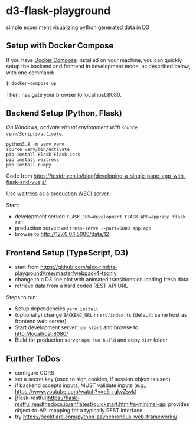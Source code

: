 # d3-flask-playground
simple experiment visualizing python generated data in D3

## Setup with Docker Compose

If you have [Docker Compose](https://docs.docker.com/compose/) installed on your machine, you can quickly setup the backend and frontend in development mode, as described below, with one command:

```bash
$ docker-compose up
```

Then, navigate your browser to localhost:8080.

## Backend Setup (Python, Flask)

*On Windows, activate virtual environment with `source venv/Scripts/activate`.*

```
python3.8 -m venv venv
source venv/bin/activate
pip install Flask Flask-Cors
pip install waitress
pip install numpy
```

Code from <https://testdriven.io/blog/developing-a-single-page-app-with-flask-and-vuejs/>

Use [waitress](https://docs.pylonsproject.org/projects/waitress/en/stable/usage.html) as a [production WSGI server](https://flask.palletsprojects.com/en/1.1.x/tutorial/deploy/).

Start:
* development server: `FLASK_ENV=development FLASK_APP=app:app flask run`
* production server: `waitress-serve --port=5000 app:app`
* browse to <http://127.0.0.1:5000/data/12>

## Frontend Setup (TypeScript, D3)

- start from <https://github.com/alex-rind/ts-playground/tree/master/webpack4-tsonly>
- change to a D3 line plot with animated transitions on loading fresh data
- retrieve data from a hard coded REST API URL

Steps to run:
* Setup dependencies `yarn install`
* (optionally) change `BACKEND_URL` in `src/index.ts` (default: same host as frontend web server)
* Start development server `npm start` and browse to <http://localhost:8080/>
* Build for production server `npm run build` and copy `dist` folder

## Further ToDos

* configure CORS
* set a secret key (used to sign cookies, if session object is used)
* if backend accepts inputs, MUST validate inputs (e.g., <https://www.youtube.com/watch?v=e5_rgkvZsyk>)
* [flask-restful]<https://flask-restful.readthedocs.io/en/latest/quickstart.html#a-minimal-api> provides object-to-API mapping for a typically REST interface
* try <https://geekflare.com/python-asynchronous-web-frameworks/>
